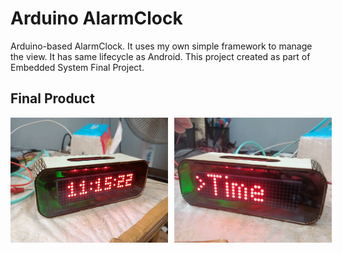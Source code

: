 # Arduino AlarmClock

Arduino-based AlarmClock. It uses my own simple framework to manage the view. It has same lifecycle as Android. This project created as part of Embedded System Final Project.

## Final Product

<div style="display:flex;">
  <img src="images/IMG20230531111617.jpg" alt="image" width="50%" style="margin-right: 10px;">
  <img src="images/IMG20230531111618.jpg" alt="image" width="50%">
</div>

